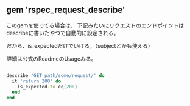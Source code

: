 ## gem 'rspec_request_describe' 

このgemを使ってる場合は、
下記みたいにリクエストのエンドポイントは
describeに書いたやつで自動的に設定される。

だから、is_expectedだけでいける。（subjectとかも使える）

詳細は公式のReadmeのUsageみる。


```ruby

describe 'GET path/some/request/' do
  it 'return 200' do
    is_expected.to eq(200)
  end
end

```

